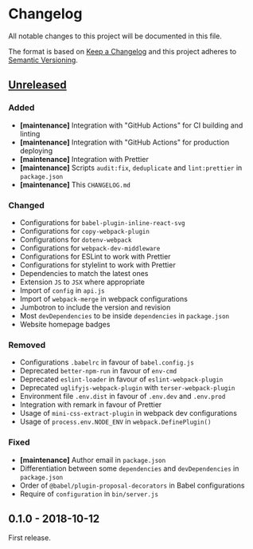 # Changelog

All notable changes to this project will be documented in this file.

The format is based on [Keep a Changelog](http://keepachangelog.com/en/1.0.0/)
and this project adheres to [Semantic Versioning](http://semver.org/spec/v2.0.0.html).

## [Unreleased][]

### Added

- **[maintenance]** Integration with "GitHub Actions" for CI building and linting
- **[maintenance]** Integration with "GitHub Actions" for production deploying
- **[maintenance]** Integration with Prettier
- **[maintenance]** Scripts `audit:fix`, `deduplicate` and `lint:prettier` in `package.json`
- **[maintenance]** This `CHANGELOG.md`

### Changed

- Configurations for `babel-plugin-inline-react-svg`
- Configurations for `copy-webpack-plugin`
- Configurations for `dotenv-webpack`
- Configurations for `webpack-dev-middleware`
- Configurations for ESLint to work with Prettier
- Configurations for stylelint to work with Prettier
- Dependencies to match the latest ones
- Extension `JS` to `JSX` where appropriate
- Import of `config` in `api.js`
- Import of `webpack-merge` in webpack configurations
- Jumbotron to include the version and revision
- Most `devDependencies` to be inside `dependencies` in `package.json`
- Website homepage badges

### Removed

- Configurations `.babelrc` in favour of `babel.config.js`
- Deprecated `better-npm-run` in favour of `env-cmd`
- Deprecated `eslint-loader` in favour of `eslint-webpack-plugin`
- Deprecated `uglifyjs-webpack-plugin` with `terser-webpack-plugin`
- Environment file `.env.dist` in favour of `.env.dev` and `.env.prod`
- Integration with remark in favour of Prettier
- Usage of `mini-css-extract-plugin` in webpack dev configurations
- Usage of `process.env.NODE_ENV` in `webpack.DefinePlugin()`

### Fixed

- **[maintenance]** Author email in `package.json`
- Differentiation between some `dependencies` and `devDependencies` in `package.json`
- Order of `@babel/plugin-proposal-decorators` in Babel configurations
- Require of `configuration` in `bin/server.js`

## 0.1.0 - 2018-10-12

First release.

[unreleased]: https://github.com/victorpopkov/react-ui-icheck/compare/v0.1.0...HEAD
